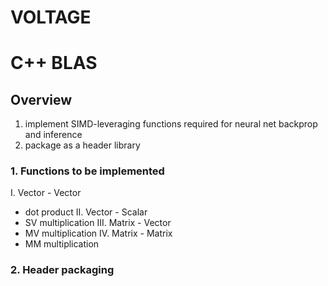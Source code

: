 # VOLTAGE
# C++ BLAS

## Overview
1. implement SIMD-leveraging functions required for neural net backprop and inference
2. package as a header library

###  1. Functions to be implemented
I. Vector - Vector
- dot product
II. Vector - Scalar
- SV multiplication
III. Matrix - Vector
- MV multiplication
IV. Matrix - Matrix
- MM multiplication

### 2. Header packaging